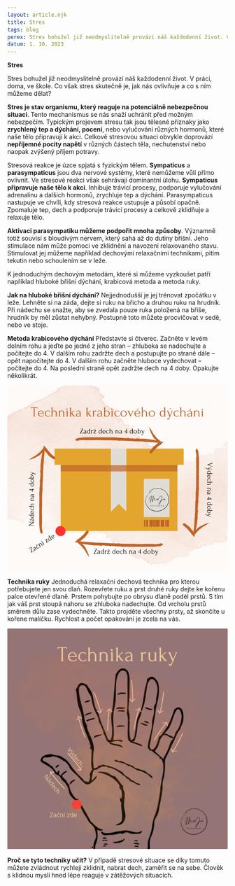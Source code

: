```yaml
---
layout: article.njk
title: Stres
tags: blog
perex: Stres bohužel již neodmyslitelně provází náš každodenní život. V práci, doma, ve škole. Co však stres skutečně je, jak nás ovlivňuje a co s ním můžeme dělat?
datum: 1. 10. 2023
---
```


**Stres**
 
Stres bohužel již neodmyslitelně provází náš každodenní život. V práci, doma, ve škole. Co však stres skutečně je, jak nás ovlivňuje a co s ním můžeme dělat?

**Stres je stav organismu, který reaguje na potenciálně nebezpečnou situaci**. Tento mechanismus se nás snaží uchránit před možným nebezpečím. Typickým projevem stresu tak jsou tělesné příznaky jako **zrychlený tep a dýchání, pocení**, nebo vylučování různých hormonů, které naše tělo připravují k akci. Celkově stresovou situaci obvykle doprovází **nepříjemné pocity napětí** v různých částech těla, nechutenství nebo naopak zvýšený příjem potravy.

Stresová reakce je úzce spjatá s fyzickým tělem. **Sympaticus** a **parasympaticus** jsou dva nervové systémy, které nemůžeme vůlí přímo ovlivnit. Ve stresové reakci však sehrávají dominantní úlohu. **Sympaticus připravuje naše tělo k akci**. Inhibuje trávicí procesy, podporuje vylučování adrenalinu a dalších hormonů, zrychluje tep a dýchání. Parasympaticus nastupuje ve chvíli, kdy stresová reakce ustupuje a působí opačně. Zpomaluje tep, dech a podporuje trávicí procesy a celkově zklidňuje a relaxuje tělo.

**Aktivaci parasympatiku můžeme podpořit mnoha způsoby**. Významně totiž souvisí s bloudivým nervem, který sahá až do dutiny břišní. Jeho stimulace nám může pomoci ve zklidnění a navození relaxovaného stavu. Stimulovat jej můžeme například dechovými relaxačními technikami, pitím tekutin nebo schoulením se v leže.

K jednoduchým dechovým metodám, které si můžeme vyzkoušet patří například hluboké břišní dýchání, krabicová metoda a metoda ruky. 

**Jak na hluboké břišní dýchání?**
Nejjednodušší je jej trénovat zpočátku v leže. Lehněte si na záda, dejte si ruku na břicho a druhou ruku na hrudník. Při nádechu se snažte, aby se zvedala pouze ruka položená na břiše, hrudník by měl zůstat nehybný. Postupně toto můžete procvičovat v sedě, nebo ve stoje.

**Metoda krabicového dýchání**
Představte si čtverec. Začněte v levém dolním rohu a jeďte po jedné z jeho stran – zhluboka se nadechujte a počítejte do 4. V dalším rohu zadržte dech a postupujte po straně dále – opět napočítejte do 4. V dalším rohu začněte hluboce vydechovat – počítejte do 4. Na poslední straně opět zadržte dech na 4 doby. Opakujte několikrát.

![Ilustrace krabicového dýchání](/images/02_krabice.png)

**Technika ruky**
Jednoduchá relaxační dechová technika pro kterou potřebujete jen svou dlaň. Rozevřete ruku a prst druhé ruky dejte ke kořenu palce otevřené dlaně. Prstem pohybujte po obrysu dlaně podél prstů. S tím jak váš prst stoupá nahoru se zhluboka nadechujte. Od vrcholu prstů směrem důlu zase vydechněte. Takto projděte všechny prsty, až skončíte u kořene malíčku. Rychlost a počet opakování je zcela na vás.

![Ilustrace techniky ruky](/images/02_ruka.png)

**Proč se tyto techniky učit?**
V případě stresové situace se díky tomuto můžete zvládnout rychleji zklidnit, nabrat dech, zaměřit se na sebe. Člověk s klidnou myslí hned lépe reaguje v zátěžových situacích.
